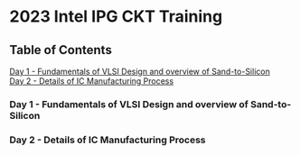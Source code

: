 # 2023 Intel IPG CKT Training

## Table of Contents
<a href="#day1">Day 1 - Fundamentals of VLSI Design and overview of Sand-to-Silicon</a>
<br>
<a href="#day2">Day 2 - Details of IC Manufacturing Process</a>

<a name="user-content-day1"></a>
### Day 1 - Fundamentals of VLSI Design and overview of Sand-to-Silicon

<a name="user-content-day2"></a>
### Day 2 - Details of IC Manufacturing Process


